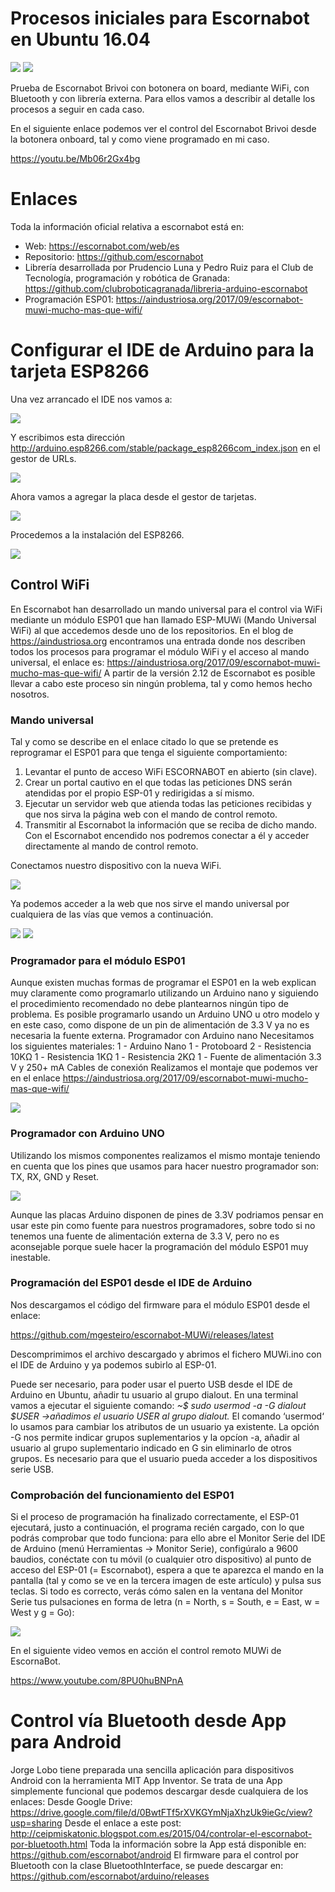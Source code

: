 # **Procesos iniciales para Escornabot en Ubuntu 16.04**

![](https://github.com/fgcoca/3D-Design_Robots_Other/blob/master/Escornabot/Images/Logo-Escornabot-m.png)  ![](https://github.com/fgcoca/3D-Design_Robots_Other/blob/master/Escornabot/Images/Mi-Escornabot-m.jpg) 

Prueba de Escornabot Brivoi con botonera on board, mediante WiFi, con Bluetooth y con librería externa. Para ellos vamos a describir al detalle los procesos a seguir en cada caso.

En el siguiente enlace podemos ver el control del Escornabot Brivoi desde la botonera onboard, tal y como viene programado en mi caso.

https://youtu.be/Mb06r2Gx4bg

# **Enlaces**
Toda la información oficial relativa a escornabot está en:

+ Web: https://escornabot.com/web/es
+ Repositorio: https://github.com/escornabot
+ Librería desarrollada por Prudencio Luna y Pedro Ruiz para el Club de Tecnología, programación y robótica de Granada: https://github.com/clubroboticagranada/libreria-arduino-escornabot
+ Programación ESP01: https://aindustriosa.org/2017/09/escornabot-muwi-mucho-mas-que-wifi/

# **Configurar el IDE de Arduino para la tarjeta ESP8266**

Una vez arrancado el IDE nos vamos a:

![](https://github.com/fgcoca/3D-Design_Robots_Other/blob/master/Escornabot/Images/Conf-IDE-ESP8266_1.png)

Y escribimos esta dirección http://arduino.esp8266.com/stable/package_esp8266com_index.json en el gestor de URLs.

![](https://github.com/fgcoca/3D-Design_Robots_Other/blob/master/Escornabot/Images/Conf-IDE-ESP8266_2.png)

Ahora vamos a agregar la placa desde el gestor de tarjetas.

![](https://github.com/fgcoca/3D-Design_Robots_Other/blob/master/Escornabot/Images/Conf-IDE-ESP8266_3.png)

Procedemos a la instalación del ESP8266.

![](https://github.com/fgcoca/3D-Design_Robots_Other/blob/master/Escornabot/Images/Conf-IDE-ESP8266_4.png)


## **Control WiFi**

En Escornabot han desarrollado un mando universal para el control via WiFi mediante un módulo ESP01 que han llamado ESP-MUWi (Mando Universal WiFi) al que accedemos desde uno de los repositorios.
En el blog de https://aindustriosa.org encontramos una entrada donde nos describen todos los procesos para programar el módulo WiFi y el acceso al mando universal, el enlace es: https://aindustriosa.org/2017/09/escornabot-muwi-mucho-mas-que-wifi/ 
A partir de la versión 2.12 de Escornabot es posible llevar a cabo este proceso sin ningún problema, tal y como hemos hecho nosotros.
### **Mando universal**
Tal y como se describe en el enlace citado lo que se pretende es reprogramar el ESP01 para que tenga el siguiente comportamiento:
1. Levantar el punto de acceso WiFi ESCORNABOT en abierto (sin clave).
1. Crear un portal cautivo en el que todas las peticiones DNS serán atendidas por el propio ESP-01 y redirigidas a sí mismo.
2. Ejecutar un servidor web que atienda todas las peticiones recibidas y que nos sirva la página web con el mando de control remoto.
3. Transmitir al Escornabot la información que se reciba de dicho mando. 
Con el Escornabot encendido nos podremos conectar a él y acceder directamente al mando de control remoto.

Conectamos nuestro dispositivo con la nueva WiFi.

![](https://github.com/fgcoca/3D-Design_Robots_Other/blob/master/Escornabot/Images/ConectWiFi-m.png)

Ya podemos acceder a la web que nos sirve el mando universal por cualquiera de las vías que vemos a continuación.

![](https://github.com/fgcoca/3D-Design_Robots_Other/blob/master/Escornabot/Images/Navegador-Captive-m.png)  ![](https://github.com/fgcoca/3D-Design_Robots_Other/blob/master/Escornabot/Images/Navegador-IP-m.png) 

### **Programador para el módulo ESP01**
Aunque existen muchas formas de programar el ESP01 en la web explican muy claramente como programarlo utilizando un Arduino nano y siguiendo el procedimiento recomendado no debe plantearnos ningún tipo de problema. Es posible programarlo usando un Arduino UNO u otro modelo y en este caso, como dispone de un pin de alimentación de 3.3 V ya no es necesaria la fuente externa.
Programador con Arduino nano
Necesitamos los siguientes materiales:
    1 - Arduino Nano
    1 - Protoboard
    2 - Resistencia 10KΩ
    1 - Resistencia 1KΩ
    1 - Resistencia 2KΩ
    1 - Fuente de alimentación 3.3 V y 250+ mA
    Cables de conexión
Realizamos el montaje que podemos ver en el enlace  https://aindustriosa.org/2017/09/escornabot-muwi-mucho-mas-que-wifi/

![](https://github.com/fgcoca/3D-Design_Robots_Other/blob/master/Escornabot/Images/Programador-montado.jpg)

### **Programador con Arduino UNO**
Utilizando los mismos componentes realizamos el mismo montaje teniendo en cuenta que los pines que usamos para hacer nuestro programador son: TX, RX, GND y Reset.

![](https://github.com/fgcoca/3D-Design_Robots_Other/blob/master/Escornabot/Images/Programador-UNO.png)

Aunque las placas Arduino disponen de pines de 3.3V podriamos pensar en usar este pin como fuente para nuestros programadores, sobre todo si no tenemos una fuente de alimentación externa de 3.3 V, pero no es aconsejable porque suele hacer la programación del módulo ESP01 muy inestable.


### **Programación del ESP01 desde el IDE de Arduino**
Nos descargamos el código del firmware para el módulo ESP01 desde el enlace:

https://github.com/mgesteiro/escornabot-MUWi/releases/latest

Descomprimimos el archivo descargado y abrimos el fichero MUWi.ino con el IDE de Arduino y ya podemos subirlo al ESP-01.

Puede ser necesario, para poder usar el puerto USB desde el IDE de Arduino en Ubuntu, añadir tu usuario al grupo dialout. En una terminal vamos a ejecutar el siguiente comando:
        *~$ sudo usermod -a -G dialout $USER ->añadimos el usuario USER al grupo dialout.*
El comando ‘usermod‘ lo usamos para cambiar los atributos de un usuario ya existente. La opción -G nos permite indicar grupos suplementarios y la opcíon -a,  añadir al usuario al grupo suplementario indicado en G sin eliminarlo de otros grupos. Es necesario para que el usuario pueda acceder a los dispositivos serie USB.

### **Comprobación del funcionamiento del ESP01**
Si el proceso de programación ha finalizado correctamente, el ESP-01 ejecutará, justo a continuación, el programa recién cargado, con lo que podrás comprobar que todo funciona: para ello abre el Monitor Serie del IDE de Arduino (menú Herramientas -> Monitor Serie), configúralo a 9600 baudios, conéctate con tu móvil (o cualquier otro dispositivo) al punto de acceso del ESP-01 (= Escornabot), espera a que te aparezca el mando en la pantalla (tal y como se ve en la tercera imagen de este artículo) y pulsa sus teclas. Si todo es correcto, verás cómo salen en la ventana del Monitor Serie tus pulsaciones en forma de letra (n = North, s = South, e = East, w = West y g = Go):

![](https://github.com/fgcoca/3D-Design_Robots_Other/blob/master/Escornabot/Images/Funcionamiento-Monitor-Serial.png)

En el siguiente video vemos en acción el control remoto MUWi de EscornaBot.

https://www.youtube.com/8PU0huBNPnA 

# **Control vía Bluetooth desde App para Android**
Jorge Lobo tiene preparada una sencilla aplicación para dispositivos Android con la herramienta MIT App Inventor. Se trata de una App simplemente funcional que podemos descargar desde cualquiera de los enlaces:
Desde Google Drive:
https://drive.google.com/file/d/0BwtFTf5rXVKGYmNjaXhzUk9ieGc/view?usp=sharing
Desde el enlace a este post:
http://ceipmiskatonic.blogspot.com.es/2015/04/controlar-el-escornabot-por-bluetooth.html
Toda la información sobre la App está disponible en:
https://github.com/escornabot/android
El firmware para el control por Bluetooth con la clase BluetoothInterface, se puede descargar en:
https://github.com/escornabot/arduino/releases
